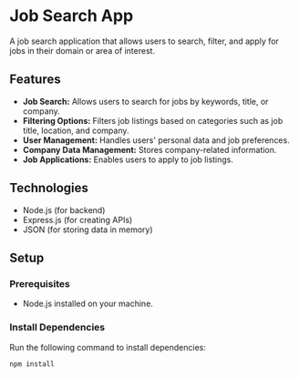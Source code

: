 # Job Search App

A job search application that allows users to search, filter, and apply for jobs in their domain or area of interest.

## Features

- **Job Search:** Allows users to search for jobs by keywords, title, or company.
- **Filtering Options:** Filters job listings based on categories such as job title, location, and company.
- **User Management:** Handles users' personal data and job preferences.
- **Company Data Management:** Stores company-related information.
- **Job Applications:** Enables users to apply to job listings.

## Technologies

- Node.js (for backend)
- Express.js (for creating APIs)
- JSON (for storing data in memory)

## Setup

### Prerequisites
- Node.js installed on your machine.

### Install Dependencies

Run the following command to install dependencies:

```bash
npm install
